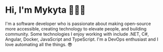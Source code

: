 # Hi, I'm Mykyta 👋👨‍💻

I'm a software developer who is passionate about making open-source more accessible, creating technology to elevate people, and building community. Some technologies I enjoy working with include .NET, C#, Angular, Docker, JavaScript and TypeScript. I'm a DevOps enthusiast and I love automating all the things. 😎

